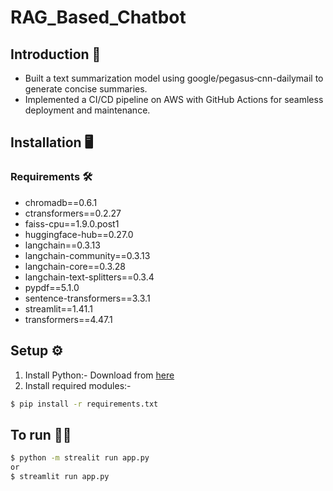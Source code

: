 
# RAG_Based_Chatbot

## Introduction 🎯
- Built a text summarization model using google/pegasus‐cnn-dailymail to generate concise summaries.
- Implemented a CI/CD pipeline on AWS with GitHub Actions for seamless deployment and maintenance.

## Installation :desktop_computer:

### Requirements :hammer_and_wrench:
- chromadb==0.6.1
- ctransformers==0.2.27
- faiss-cpu==1.9.0.post1
- huggingface-hub==0.27.0
- langchain==0.3.13
- langchain-community==0.3.13
- langchain-core==0.3.28
- langchain-text-splitters==0.3.4
- pypdf==5.1.0
- sentence-transformers==3.3.1
- streamlit==1.41.1
- transformers==4.47.1

## Setup :gear:
1. Install Python:-
  Download from [here](https://www.python.org/)
2. Install required modules:-
```bash
$ pip install -r requirements.txt

```


## To run 👨‍💻 
```bash
$ python -m strealit run app.py
or
$ streamlit run app.py

```

